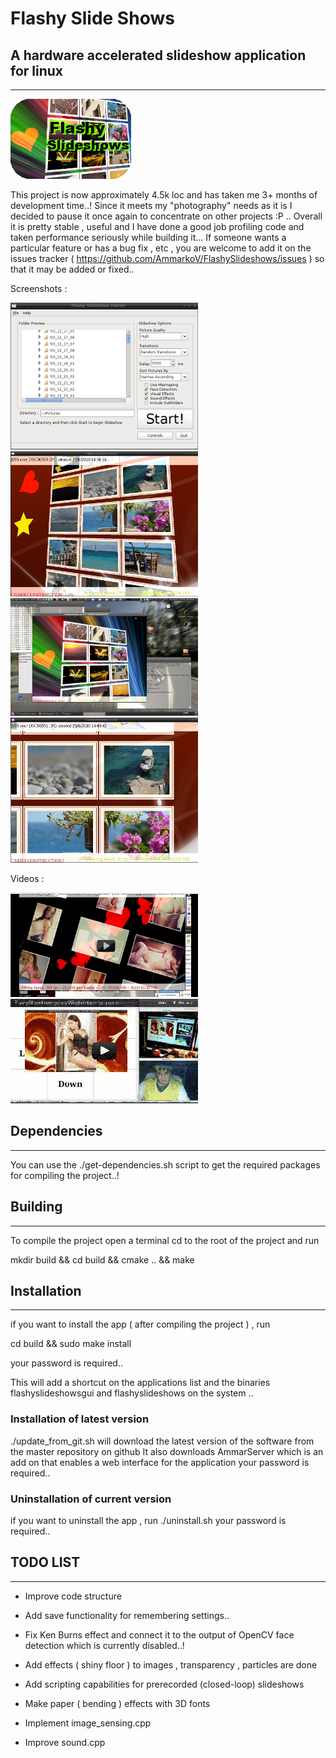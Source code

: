 # Flashy Slide Shows

## A hardware accelerated slideshow application for linux

----------------------
 
![FlashySlideshows0](https://raw.githubusercontent.com/AmmarkoV/FlashySlideshows/master/screenshots/link.png)

This project is now approximately 4.5k loc and has taken me 3+ months of development time..!
Since it meets my "photography" needs as it is I decided to pause it once again to concentrate on other projects :P .. Overall it is pretty stable , useful and I have done a good job profiling code and taken performance seriously while building it... 
If someone wants a particular feature or has a bug fix , etc , you are welcome to add it on the issues tracker ( https://github.com/AmmarkoV/FlashySlideshows/issues ) so that it may be added or fixed..  
   
Screenshots :

[![FlashySlideshows1](https://raw.githubusercontent.com/AmmarkoV/FlashySlideshows/master/screenshots/screenshot1s.jpg)](https://raw.githubusercontent.com/AmmarkoV/FlashySlideshows/master/screenshots/screenshot1.jpg)
[![FlashySlideshows2](https://raw.githubusercontent.com/AmmarkoV/FlashySlideshows/master/screenshots/screenshot2s.jpg)](https://raw.githubusercontent.com/AmmarkoV/FlashySlideshows/master/screenshots/screenshot2.jpg)
[![FlashySlideshows3](https://raw.githubusercontent.com/AmmarkoV/FlashySlideshows/master/screenshots/screenshot3s.png)](https://raw.githubusercontent.com/AmmarkoV/FlashySlideshows/master/screenshots/screenshot3.png)
[![FlashySlideshows4](https://raw.githubusercontent.com/AmmarkoV/FlashySlideshows/master/screenshots/screenshot4s.jpg)](https://raw.githubusercontent.com/AmmarkoV/FlashySlideshows/master/screenshots/screenshot4.jpg)
 
Videos :

[![YouTube Link](https://raw.githubusercontent.com/AmmarkoV/FlashySlideshows/master/screenshots/utube1.png)  ](http://www.youtube.com/watch?v=QwYI-nkeCIw)
[![YouTube Link](https://raw.githubusercontent.com/AmmarkoV/FlashySlideshows/master/screenshots/utube2.png)  ](http://www.youtube.com/watch?v=zBEPWMlduAY)
 

## Dependencies
------------------------------------------------------------------ 

You can use the ./get-dependencies.sh script to get the required packages for compiling the project..!


## Building
------------------------------------------------------------------ 

To compile the project open a terminal cd to the root of the project and run

mkdir build && cd build && cmake .. && make 
  
## Installation
------------------------------------------------------------------ 


if you want to install the app ( after compiling the project ) , run 

cd build && sudo make install

your password is required.. 

This will add a shortcut on the applications list and the binaries flashyslideshowsgui and flashyslideshows on the system ..

### Installation of latest version

./update_from_git.sh will download the latest version of the software from the master repository on github
It also downloads AmmarServer which is an add on that enables a web interface for the application 
your password is required..  


### Uninstallation of current version

if you want to uninstall the app , run 
./uninstall.sh
your password is required..  

  

## TODO LIST
------------------------------------------------------------------ 

* Improve code structure

* Add save functionality for remembering settings..

* Fix Ken Burns effect and connect it to the output of OpenCV face detection which is currently disabled..!

* Add effects ( shiny floor ) to images  ,  transparency , particles  are done

* Add scripting capabilities for prerecorded (closed-loop) slideshows

* Make paper ( bending ) effects with 3D fonts

* Implement image_sensing.cpp

* Improve sound.cpp 


